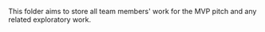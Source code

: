 This folder aims to store all team members' work for the MVP pitch and any related exploratory work.  

